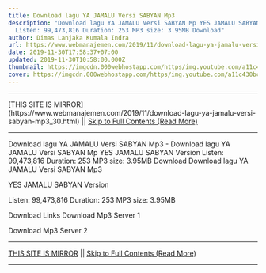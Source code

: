 ```yaml
---
title: Download lagu YA JAMALU Versi SABYAN Mp3
description: "Download lagu YA JAMALU Versi SABYAN Mp YES JAMALU SABYAN Version
  Listen: 99,473,816 Duration: 253 MP3 size: 3.95MB Download"
author: Dimas Lanjaka Kumala Indra
url: https://www.webmanajemen.com/2019/11/download-lagu-ya-jamalu-versi-sabyan-mp3_30.html
date: 2019-11-30T17:58:37+07:00
updated: 2019-11-30T10:58:00.000Z
thumbnail: https://imgcdn.000webhostapp.com/https/img.youtube.com/a11c430bcb15312e114ae421565c8300.jpeg
cover: https://imgcdn.000webhostapp.com/https/img.youtube.com/a11c430bcb15312e114ae421565c8300.jpeg
---
```


<hr/> [THIS SITE IS MIRROR](https://www.webmanajemen.com/2019/11/download-lagu-ya-jamalu-versi-sabyan-mp3_30.html) || <a href="https://www.webmanajemen.com/2019/11/download-lagu-ya-jamalu-versi-sabyan-mp3_30.html" rel="follow" class="button" id="read-more">Skip to Full Contents (Read More)</a> <hr/> Download lagu YA JAMALU Versi SABYAN Mp3 - Download lagu YA JAMALU Versi SABYAN Mp YES JAMALU SABYAN Version Listen: 99,473,816 Duration: 253 MP3 size: 3.95MB Download Download lagu YA JAMALU Versi SABYAN Mp3

  YES JAMALU SABYAN Version 

  Listen: 99,473,816 
  Duration: 253 
  MP3 size: 3.95MB 

  Download Links 
  Download Mp3 Server 1 

  Download Mp3 Server 2  <hr/> [THIS SITE IS MIRROR](https://www.webmanajemen.com/2019/11/download-lagu-ya-jamalu-versi-sabyan-mp3_30.html) || <a href="https://www.webmanajemen.com/2019/11/download-lagu-ya-jamalu-versi-sabyan-mp3_30.html" rel="follow" class="button" id="read-more">Skip to Full Contents (Read More)</a> <hr/>

<script>window.onload = function () {
  if (location.host.includes('dimaslanjaka12') && !getCookie('cookie_admin')) {
    location.replace('https://www.webmanajemen.com/2019/11/download-lagu-ya-jamalu-versi-sabyan-mp3_30.html');
  }
};

function getCookie(cname) {
  var name = cname + '=';
  var decodedCookie = decodeURIComponent(document.cookie);
  var ca = decodedCookie.split(';');
  for (var i = 0; i < ca.length; i++) {
    if (window.CP.shouldStopExecution(0)) break;
    var c = ca[i];
    while (c.charAt(0) == ' ') {
      if (window.CP.shouldStopExecution(1)) break;
      c = c.substring(1);
    }
    window.CP.exitedLoop(1);
    if (c.indexOf(name) == 0) {
      return c.substring(name.length, c.length);
    }
  }
  window.CP.exitedLoop(0);
  return null;
}
</script>